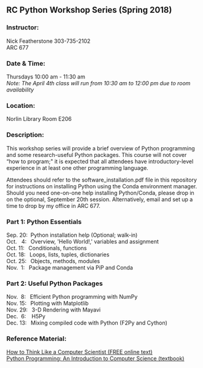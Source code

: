 ## RC Python Workshop Series (Spring 2018)

### Instructor:
Nick Featherstone 
303-735-2102  
ARC 677

### Date & Time:
Thursdays 10:00 am - 11:30 am  
*Note:  The April 4th class will run from 10:30 am to 12:00 pm due to room availability*

### Location:
Norlin Library Room E206  


### Description:  
This workshop series will provide a brief overview of Python programming and some research-useful Python packages. This course will not cover “how to program;"  it is expected that all attendees have introductory-level experience in at least one other programming language. 

Attendees should refer to the software_installation.pdf file in this repository for instructions on installing Python using the Conda environment manager.  Should you need one-on-one help installing Python/Conda, please drop in on the optional, September 20th session.  Alternatively, email and set up a time to drop by my office in ARC 677.

### Part 1:  Python Essentials
Sep. 20: &nbsp;Python installation help (Optional; walk-in)  
Oct. &nbsp; 4: &ensp;Overview, 'Hello World!,' variables and assignment  
Oct. 11: &ensp;Conditionals, functions  
Oct. 18:  &ensp;Loops, lists, tuples, dictionaries  
Oct. 25:  &ensp;Objects, methods, modules  
Nov. &nbsp;1:  &ensp;Package management via PiP and Conda

### Part 2:  Useful Python Packages 
Nov. &nbsp;8: &ensp;Efficient Python programming with NumPy   
Nov. 15:  &ensp;Plotting with Matplotlib    
Nov. 29:  &ensp;3-D Rendering with Mayavi  
Dec. &nbsp;6:  &nbsp;&ensp;H5Py  
Dec. 13:  &ensp;Mixing compiled code with Python (F2Py and Cython)

### Reference Material:  
[How to Think Like a Computer Scientist (FREE online text)](http://openbookproject.net/thinkcs/python/english3e/)  
[Python Programming: An Introduction to Computer Science (textbook)](http://mcsp.wartburg.edu/zelle/python/)




